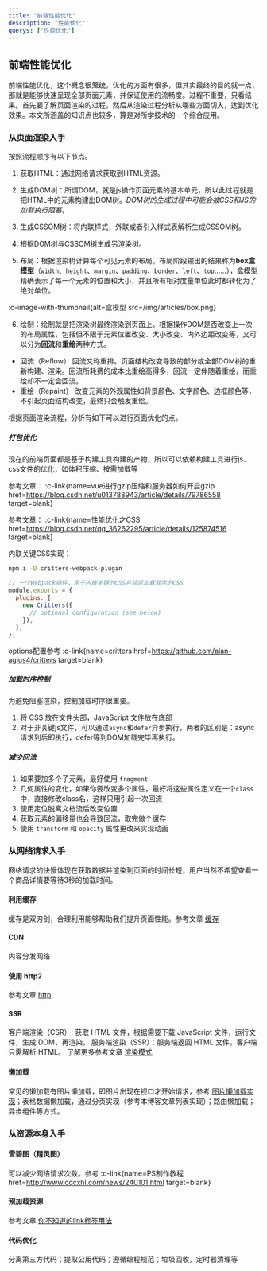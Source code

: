 ```yaml
---
title: "前端性能优化"
description: "性能优化"
querys: ["性能优化"]
---
```


## 前端性能优化

前端性能优化，这个概念很笼统，优化的方面有很多，但其实最终的目的就一点，那就是能够快速呈现全部页面元素，并保证使用的流畅度。过程不重要，只看结果。首先要了解页面渲染的过程，然后从渲染过程分析从哪些方面切入，达到优化效果。本文所涵盖的知识点也较多，算是对所学技术的一个综合应用。

### 从页面渲染入手

按照流程顺序有以下节点。

1. 获取HTML：通过网络请求获取到HTML资源。

2. 生成DOM树：所谓DOM，就是js操作页面元素的基本单元，所以此过程就是把HTML中的元素构建出DOM树。_DOM树的生成过程中可能会被CSS和JS的加载执行阻塞_。

3. 生成CSSOM树：将内联样式，外联或者引入样式表解析生成CSSOM树。

4. 根据DOM树与CSSOM树生成另渲染树。

5. 布局：根据渲染树计算每个可见元素的布局。布局阶段输出的结果称为**box盒模型**（`width`、`height`、`margin`、`padding`、`border`、`left`、`top`......），盒模型精确表示了每一个元素的位置和大小，并且所有相对度量单位此时都转化为了绝对单位。

:c-image-with-thumbnail{alt=盒模型 src=/img/articles/box.png}

6. 绘制：绘制就是把渲染树最终渲染到页面上。根据操作DOM是否改变上一次的布局属性，包括但不限于元素位置改变、大小改变、内外边距改变等，又可以分为**回流**和**重绘**两种方式。

- 回流（Reflow） 回流又称重排。页面结构改变导致的部分或全部DOM树的重新构建、渲染。回流所耗费的成本比重绘高得多，回流一定伴随着重绘，而重绘却不一定会回流。
- 重绘（Repaint） 改变元素的外观属性如背景颜色、文字颜色、边框颜色等，不引起页面结构改变，最终只会触发重绘。

根据页面渲染流程，分析有如下可以进行页面优化的点。

##### 打包优化

现在的前端页面都是基于构建工具构建的产物，所以可以依赖构建工具进行js、css文件的优化，如体积压缩、按需加载等

参考文章： :c-link{name=vue进行gzip压缩和服务器如何开启gzip href=https://blog.csdn.net/u013788943/article/details/79786558 target=blank}

参考文章： :c-link{name=性能优化之CSS href=https://blog.csdn.net/qq_36262295/article/details/125874516 target=blank}

内联关键CSS实现：

```bash
npm i -D critters-webpack-plugin
```

```js webpack.config.js
// 一个Webpack插件，用于内嵌关键的CSS并延迟加载其余的CSS
module.exports = {
  plugins: [
    new Critters({
      // optional configuration (see below)
    }),
  ],
};
```

options配置参考 :c-link{name=critters href=https://github.com/alan-agius4/critters target=blank}

##### 加载时序控制

为避免阻塞渲染，控制加载时序很重要。

1. 将 CSS 放在文件头部，JavaScript 文件放在底部
2. 对于非关键js文件，可以通过`async`和`defer`异步执行，两者的区别是：async请求到后即执行，defer等到DOM加载完毕再执行。

##### 减少回流

1. 如果要加多个子元素，最好使用 `fragment`
2. 几何属性的变化，如果你要改变多个属性，最好将这些属性定义在一个`class`中，直接修改class名，这样只用引起一次回流
3. 使用定位脱离文档流后改变位置
4. 获取元素的偏移量也会导致回流，取完做个缓存
5. 使用 `transform` 和 `opacity` 属性更改来实现动画

### 从网络请求入手

网络请求的快慢体现在获取数据并渲染到页面的时间长短，用户当然不希望查看一个商品详情要等待3秒的加载时间。

#### 利用缓存

缓存是双刃剑，合理利用能够帮助我们提升页面性能。参考文章 [缓存](/articles/cache)

#### CDN

内容分发网络

#### 使用 http2

参考文章 [http](/articles/http/#http2)

#### SSR

客户端渲染（CSR）: 获取 HTML 文件，根据需要下载 JavaScript 文件，运行文件，生成 DOM，再渲染。
服务端渲染（SSR）：服务端返回 HTML 文件，客户端只需解析 HTML。
了解更多参考文章 [渲染模式](/articles/render)

#### 懒加载

常见的懒加载有图片懒加载，即图片出现在视口才开始请求，参考 [图片懒加载实现](/demos/lazyload)；表格数据懒加载，通过分页实现（参考本博客文章列表实现）；路由懒加载；异步组件等方式。

### 从资源本身入手

#### 雪碧图（精灵图）

可以减少网络请求次数。参考 :c-link{name=PS制作教程 href=http://www.cdcxhl.com/news/240101.html target=blank}

#### 预加载资源

参考文章 [你不知道的link标签用法](/articles/link)

#### 代码优化

分离第三方代码；提取公用代码；遵循编程规范；垃圾回收，定时器清理等
